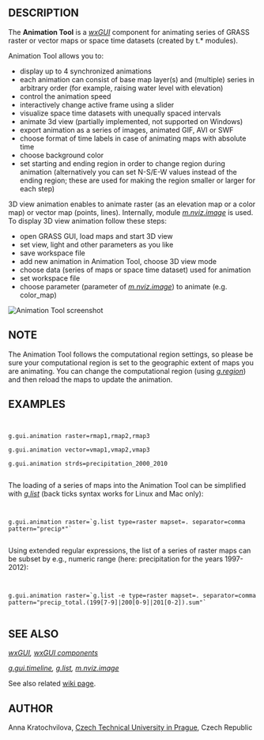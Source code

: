 
## DESCRIPTION

The **Animation Tool** is a *[wxGUI](wxGUI.html)* component
for animating series of GRASS raster or vector maps or space time datasets (created by t.\* modules).

Animation Tool allows you to:

* display up to 4 synchronized animations
* each animation can consist of base map layer(s) and (multiple) series in arbitrary order
  (for example, raising water level with elevation)
* control the animation speed
* interactively change active frame using a slider
* visualize space time datasets with unequally spaced intervals
* animate 3d view (partially implemented, not supported on Windows)
* export animation as a series of images, animated GIF, AVI or SWF
* choose format of time labels in case of animating maps with absolute time
* choose background color
* set starting and ending region in order to change region during animation
  (alternatively you can set N-S/E-W values instead of the ending region;
  these are used for making the region smaller or larger for each step)

3D view animation enables to animate raster (as an elevation map or a
color map) or vector map (points, lines). Internally,
module *[m.nviz.image](m.nviz.image.html)* is used.
To display 3D view animation follow these steps:

* open GRASS GUI, load maps and start 3D view
* set view, light and other parameters as you like
* save workspace file
* add new animation in Animation Tool, choose 3D view mode
* choose data (series of maps or space time dataset) used for animation
* set workspace file
* choose parameter (parameter
  of *[m.nviz.image](m.nviz.image.html)*) to animate
  (e.g. color\_map)

![Animation Tool screenshot](wxGUI_animation_tool.jpg)

## NOTE

The Animation Tool follows the computational region settings,
so please be sure your computational region is set to the geographic extent of maps you are animating.
You can change the computational region (using *[g.region](g.region.html)*)
and then reload the maps to update the animation.

## EXAMPLES

```


g.gui.animation raster=rmap1,rmap2,rmap3

g.gui.animation vector=vmap1,vmap2,vmap3

g.gui.animation strds=precipitation_2000_2010


```

The loading of a series of maps into the Animation Tool can be simplified
with *[g.list](g.list.html)* (back ticks syntax works for Linux and Mac only):

```


g.gui.animation raster=`g.list type=raster mapset=. separator=comma pattern="precip*"`


```

Using extended regular expressions, the list of a series of raster maps can be subset by
e.g., numeric range (here: precipitation for the years 1997-2012):

```


g.gui.animation raster=`g.list -e type=raster mapset=. separator=comma pattern="precip_total.(199[7-9]|200[0-9]|201[0-2]).sum"`


```

## SEE ALSO

*[wxGUI](wxGUI.html),
[wxGUI components](wxGUI.components.html)*

*[g.gui.timeline](g.gui.timeline.html),
[g.list](g.list.html),
[m.nviz.image](m.nviz.image.html)*

See also related [wiki page](https://grasswiki.osgeo.org/wiki/WxGUI_Animation_Tool).

## AUTHOR

Anna Kratochvilova,
[Czech Technical University in Prague](https://www.cvut.cz), Czech Republic
